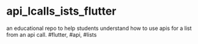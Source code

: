 # api_lcalls_ists_flutter
an educational repo to help students understand how to use apis for a list from an api call. #flutter, #api, #lists
